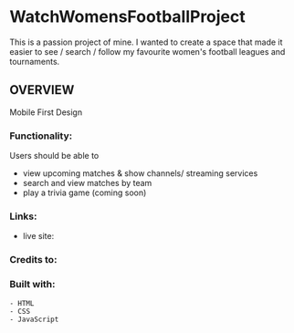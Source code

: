 # WatchWomensFootballProject 
This is a passion project of mine. I wanted to create a space that made it easier to see  / search / follow my favourite women's football leagues and tournaments. 

## OVERVIEW
Mobile First Design

### Functionality:
Users should be able to
- view upcoming matches & show channels/ streaming services
- search and view matches by team
- play a trivia game (coming soon)

### Links:
- live site:


### Credits to:

### Built with:
    - HTML
    - CSS
    - JavaScript

 